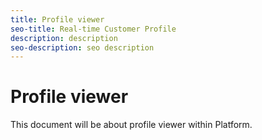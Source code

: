 ```yaml
---
title: Profile viewer
seo-title: Real-time Customer Profile
description: description
seo-description: seo description
---
```


# Profile viewer

This document will be about profile viewer within Platform.